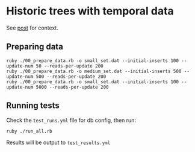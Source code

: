 # Historic trees with temporal data

See [post](historic_trees.md) for context.

## Preparing data

```
ruby ./00_prepare_data.rb -o small_set.dat --initial-inserts 100 --update-num 50 --reads-per-update 200
ruby ./00_prepare_data.rb -o medium_set.dat --initial-inserts 500 --update-num 500 --reads-per-update 200
ruby ./00_prepare_data.rb -o small_set.dat --initial-inserts 100 --update-num 5000 --reads-per-update 200
```

## Running tests

Check the `test_runs.yml` file for db config, then run:

```
ruby ./run_all.rb
```

Results will be output to `test_results.yml`
